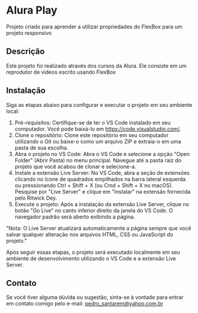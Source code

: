 # Alura Play
Projeto criado para aprender a utilizar propriedades do FlexBox para um projeto responsivo

## Descrição
Este projeto foi realizado através dos cursos da Alura. Ele consiste em um reprodutor de videos escrito usando FlexBox

## Instalação

Siga as etapas abaixo para configurar e executar o projeto em seu ambiente local:

1. Pré-requisitos: Certifique-se de ter o VS Code instalado em seu computador. Você pode baixá-lo em https://code.visualstudio.com/.
2. Clone o repositório: Clone este repositório em seu computador utilizando o Git ou baixe-o como um arquivo ZIP e extraia-o em uma pasta de sua escolha.
3. Abra o projeto no VS Code: Abra o VS Code e selecione a opção "Open Folder" (Abrir Pasta) no menu principal. Navegue até a pasta raiz do projeto que você acabou de clonar e selecione-a.
4. Instale a extensão Live Server: No VS Code, abra a seção de extensões clicando no ícone de quadrados empilhados na barra lateral esquerda ou pressionando Ctrl + Shift + X (ou Cmd + Shift + X no macOS). Pesquise por "Live Server" e clique em "Instalar" na extensão fornecida pelo Ritwick Dey.
5. Execute o projeto: Após a instalação da extensão Live Server, clique no botão "Go Live" no canto inferior direito da janela do VS Code. O navegador padrão será aberto exibindo a página.
 
"Nota: O Live Server atualizará automaticamente a página sempre que você salvar qualquer alteração nos arquivos HTML, CSS ou JavaScript do projeto."

Após seguir essas etapas, o projeto será executado localmente em seu ambiente de desenvolvimento utilizando o VS Code e a extensão Live Server.

## Contato
Se você tiver alguma dúvida ou sugestão, sinta-se à vontade para entrar em contato comigo pelo e-mail: pedro_santarem@yahoo.com.br
